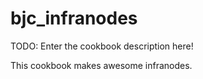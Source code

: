 # bjc_infranodes

TODO: Enter the cookbook description here!

This cookbook makes awesome infranodes.

